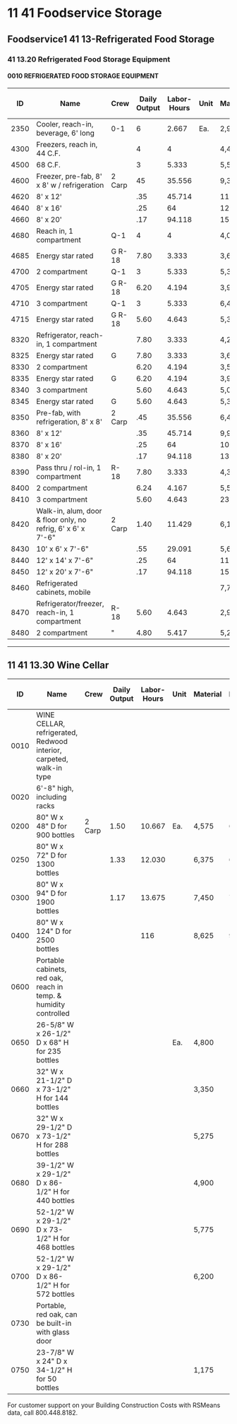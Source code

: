 # 11 41 Foodservice Storage  
## Foodservice1 41 13-Refrigerated Food Storage  
### 41 13.20 Refrigerated Food Storage Equipment

#### 0010 REFRIGERATED FOOD STORAGE EQUIPMENT

| ID    | Name                                                                 | Crew    | Daily Output | Labor-Hours | Unit | Material | Labor | Equipment | Total  | Total Incl O&P |
|-------|----------------------------------------------------------------------|---------|--------------|-------------|------|----------|-------|-----------|--------|----------------|
| 2350  | Cooler, reach-in, beverage, 6' long                                  | 0-1     | 6            | 2.667       | Ea.  | 2,900    | 168   |           | 3,068  | 3,450          |
| 4300  | Freezers, reach in, 44 C.F.                                          |         | 4            | 4           |      | 4,475    | 251   | i         | 4,726  | 5,300          |
| 4500  | 68 C.F.                                                              |         | 3            | 5.333       |      | 5,500    | 335   |           | 5,835  | 6,550          |
| 4600  | Freezer, pre-fab, 8' x 8' w / refrigeration                          | 2 Carp  | 45           | 35.556      |      | 9,325    | 2,000 |           | 11,325 | 13,300         |
| 4620  | 8' x 12'                                                             |         | .35          | 45.714      |      | 11,300   | 2,575 |           | 13,875 | 16,200         |
| 4640  | 8' x 16'                                                             |         | .25          | 64          |      | 12,600   | 3,600 |           | 16,200 | 19,200         |
| 4660  | 8' x 20'                                                             |         | .17          | 94.118      |      | 15,400   | 5,300 |           | 20,700 | 24,800         |
| 4680  | Reach in, 1 compartment                                              | Q-1     | 4            | 4           |      | 4,000    | 251   |           | 4,251  | 4,775          |
| 4685  | Energy star rated                                                    | G R-18  | 7.80         | 3.333       |      | 3,675    | 194   |           | 3,869  | 4,325          |
| 4700  | 2 compartment                                                        | Q-1     | 3            | 5.333       |      | 5,300    | 335   |           | 5,635  | 6,350          |
| 4705  | Energy star rated                                                    | G R-18  | 6.20         | 4.194       |      | 3,900    | 244   |           | 4,144  | 4,625          |
| 4710  | 3 compartment                                                        | Q-1     | 3            | 5.333       |      | 6,450    | 335   |           | 6,785  | 7,575          |
| 4715  | Energy star rated                                                    | G R-18  | 5.60         | 4.643       |      | 5,375    | 270   |           | 5,645  | 6,325          |
| 8320  | Refrigerator, reach-in, 1 compartment                                |         | 7.80         | 3.333       |      | 4,250    | 194   |           | 4,444  | 4,950          |
| 8325  | Energy star rated                                                    | G       | 7.80         | 3.333       |      | 3,675    | 194   |           | 3,869  | 4,325          |
| 8330  | 2 compartment                                                        |         | 6.20         | 4.194       |      | 3,525    | 244   |           | 3,769  | 4,225          |
| 8335  | Energy star rated                                                    | G       | 6.20         | 4.194       |      | 3,900    | 244   |           | 4,144  | 4,625          |
| 8340  | 3 compartment                                                        |         | 5.60         | 4.643       |      | 5,000    | 270   |           | 5,270  | 5,900          |
| 8345  | Energy star rated                                                    | G       | 5.60         | 4.643       |      | 5,375    | 270   |           | 5,645  | 6,325          |
| 8350  | Pre-fab, with refrigeration, 8' x 8'                                 | 2 Carp  | .45          | 35.556      |      | 6,475    | 2,000 |           | 8,475  | 10,100         |
| 8360  | 8' x 12'                                                             |         | .35          | 45.714      |      | 9,9251   | 2,575 |           | 12,500 | 14,700         |
| 8370  | 8' x 16'                                                             |         | .25          | 64          |      | 10,500   | 3,600 |           | 14,100 | 17,000         |
| 8380  | 8' x 20'                                                             |         | .17          | 94.118      |      | 13,500   | 5,300 |           | 18,800 | 22,700         |
| 8390  | Pass thru / rol-in, 1 compartment                                    | R-18    | 7.80         | 3.333       |      | 4,350    | 194   |           | 4,544  | 5,075          |
| 8400  | 2 compartment                                                        |         | 6.24         | 4.167       |      | 5,575    | 242   |           | 5,817  | 6,475          |
| 8410  | 3 compartment                                                        |         | 5.60         | 4.643       |      | 23,900   | 270   |           | 24,170 | 26,700         |
| 8420  | Walk-in, alum, door & floor only, no refrig, 6' x 6' x 7'-6"         | 2 Carp  | 1.40         | 11.429      |      | 6,100    | 645   |           | 6,745  | 7,675          |
| 8430  | 10' x 6' x 7'-6"                                                     |         | .55          | 29.091      |      | 5,650    | 1,650 |           | 7,300  | 8,650          |
| 8440  | 12' x 14' x 7'-6"                                                    |         | .25          | 64          |      | 11,900   | 3,600 |           | 15,500 | 18,500         |
| 8450  | 12' x 20' x 7'-6"                                                    |         | .17          | 94.118      |      | 15,100   | 5,300 |           | 20,400 | 24,600         |
| 8460  | Refrigerated cabinets, mobile                                        |         |              |             |      | 7,700    |       |           | 7,700  | 8,475          |
| 8470  | Refrigerator/freezer, reach-in, 1 compartment                        | R-18    | 5.60         | 4.643       |      | 2,925    | 270   |           | 3,195  | 3,600          |
| 8480  | 2 compartment                                                        | "       | 4.80         | 5.417       |      | 5,275    | 315   |           | 5,590  | 6,275          |

---

## 11 41 13.30 Wine Cellar

| ID    | Name                                                                 | Crew    | Daily Output | Labor-Hours | Unit | Material | Labor | Equipment | Total  | Total Incl O&P |
|-------|----------------------------------------------------------------------|---------|--------------|-------------|------|----------|-------|-----------|--------|----------------|
| 0010  | WINE CELLAR, refrigerated, Redwood interior, carpeted, walk-in type  |         |              |             |      |          |       |           |        |                |
| 0020  | 6'-8" high, including racks                                          |         |              |             |      |          |       |           |        |                |
| 0200  | 80" W x 48" D for 900 bottles                                       | 2 Carp  | 1.50         | 10.667      | Ea.  | 4,575    | 600   |           | 5,175  | 5,925          |
| 0250  | 80" W x 72" D for 1300 bottles                                      |         | 1.33         | 12.030      |      | 6,375    | 675   |           | 7,050  | 8,000          |
| 0300  | 80" W x 94" D for 1900 bottles                                      |         | 1.17         | 13.675      |      | 7,450    | 770   |           | 8,220  | 9,350          |
| 0400  | 80" W x 124" D for 2500 bottles                                     |         |              | 116         |      | 8,625    | 900   |           | 9,525  | 10,800         |
| 0600  | Portable cabinets, red oak, reach in temp. & humidity controlled     |         |              |             |      |          |       |           |        |                |
| 0650  | 26-5/8" W x 26-1/2" D x 68" H for 235 bottles                       |         |              |             | Ea.  | 4,800    |       |           | 4,800  | 5,275          |
| 0660  | 32" W x 21-1/2" D x 73-1/2" H for 144 bottles                       |         |              |             |      | 3,350    |       |           | 3,350  | 3,675          |
| 0670  | 32" W x 29-1/2" D x 73-1/2" H for 288 bottles                       |         |              |             |      | 5,275    |       |           | 5,275  | 5,800          |
| 0680  | 39-1/2" W x 29-1/2" D x 86-1/2" H for 440 bottles                   |         |              |             |      | 4,900    |       |           | 4,900  | 5,400          |
| 0690  | 52-1/2" W x 29-1/2" D x 73-1/2" H for 468 bottles                   |         |              |             |      | 5,775    |       |           | 5,775  | 6,375          |
| 0700  | 52-1/2" W x 29-1/2" D x 86-1/2" H for 572 bottles                   |         |              |             |      | 6,200    |       |           | 6,200  | 6,800          |
| 0730  | Portable, red oak, can be built-in with glass door                  |         |              |             |      |          |       |           |        |                |
| 0750  | 23-7/8" W x 24" D x 34-1/2" H for 50 bottles                        |         |              |             |      | 1,175    |       |           | 1,175  | 1,300          |

For customer support on your Building Construction Costs with RSMeans data, call 800.448.8182.